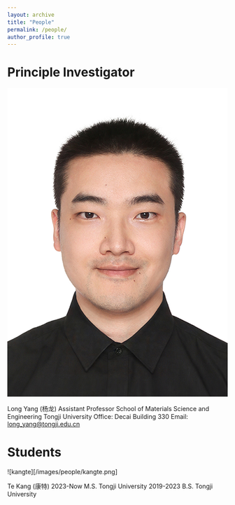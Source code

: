 ```yaml
---
layout: archive
title: "People"
permalink: /people/
author_profile: true
---
```


# Principle Investigator

![yanglong](/images/profile.png)

Long Yang (杨龙)
Assistant Professor
School of Materials Science and Engineering
Tongji University
Office: Decai Building 330
Email: long_yang@tongji.edu.cn


# Students

![kangte][/images/people/kangte.png]

Te Kang (康特)
2023-Now M.S. Tongji University
2019-2023 B.S. Tongji University

<!-- {% include base_path %}

Education
======
* B.S. in GitHub, GitHub University, 2012
* M.S. in Jekyll, GitHub University, 2014
* Ph.D in Version Control Theory, GitHub University, 2018 (expected)

Work experience
======
* Summer 2015: Research Assistant
  * Github University
  * Duties included: Tagging issues
  * Supervisor: Professor Git

* Fall 2015: Research Assistant
  * Github University
  * Duties included: Merging pull requests
  * Supervisor: Professor Hub
  
Skills
======
* Skill 1
* Skill 2
  * Sub-skill 2.1
  * Sub-skill 2.2
  * Sub-skill 2.3
* Skill 3

Publications
======
  <ul>{% for post in site.publications %}
    {% include archive-single-cv.html %}
  {% endfor %}</ul>
  
Talks
======
  <ul>{% for post in site.talks %}
    {% include archive-single-talk-cv.html %}
  {% endfor %}</ul>
  
Teaching
======
  <ul>{% for post in site.teaching %}
    {% include archive-single-cv.html %}
  {% endfor %}</ul>
  
Service and leadership
======
* Currently signed in to 43 different slack teams -->
